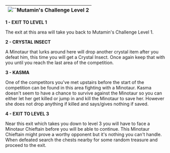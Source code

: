 | ![](https://www.gamebanshee.com/neverwinternights/nwnwalkthrough/maps/mutaminslvl2.jpg)``Mutamin's Challenge Level 2 |
| :-----------------------------------------------------------------------------------------------------------------------: |

**1 - EXIT TO LEVEL 1**

The exit at this area will take you back to Mutamin's Challenge Level 1.

**2 - CRYSTAL INSECT**

A Minotaur that lurks around here will drop another crystal item after you defeat him, this time you will get a Crystal Insect. Once again keep that with you until you reach the last area of the competition.

**3 - KASMA**

One of the competitors you've met upstairs before the start of the competition can be found in this area fighting with a Minotaur. Kasma doesn't seem to have a chance to survive against the Minotaur so you can either let her get killed or jump in and kill the Minotaur to save her. However she does not drop anything if killed and says/gives nothing if saved.

**4 - EXIT TO LEVEL 3**

Near this exit which takes you down to level 3 you will have to face a Minotaur Chieftain before you will be able to continue. This Minotaur Chieftain might prove a worthy opponent but it's nothing you can't handle. When defeated search the chests nearby for some random treasure and proceed to the exit.
